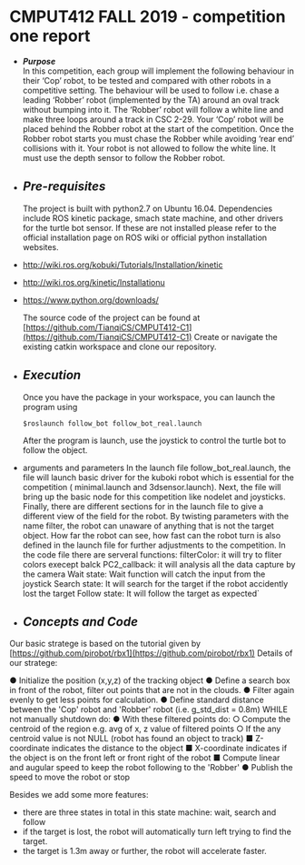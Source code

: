 ﻿# CMPUT412 FALL 2019 - competition one report


- ***Purpose***  
	     In this competition, each group will implement the following behaviour in their ‘Cop’ robot, to be tested and compared with other robots in a competitive setting. The behaviour will be used to follow i.e. chase a leading ‘Robber’ robot (implemented by the TA) around an oval track without bumping into it. The ‘Robber’ robot will follow a white line and make three loops around a track in CSC 2-29. Your ‘Cop’ robot will be placed behind the Robber robot at the start of the competition. Once the Robber robot starts you must chase the Robber while avoiding ‘rear end’ collisions with it. Your robot is not allowed to follow the white line. It must use the depth sensor to follow the Robber robot.
	     
- ***Pre-requisites***
	- 
	The project is built with python2.7 on Ubuntu 16.04.
	Dependencies include ROS kinetic package, smach state machine, and other drivers for the turtle bot sensor. If these are not installed please refer to the official installation page on ROS wiki or official python installation websites.
	
- http://wiki.ros.org/kobuki/Tutorials/Installation/kinetic
- http://wiki.ros.org/kinetic/Installationu 
- https://www.python.org/downloads/

	The source code of the project can be found at [https://github.com/TianqiCS/CMPUT412-C1](https://github.com/TianqiCS/CMPUT412-C1)
	Create or navigate the existing catkin workspace and clone our repository.

-  ***Execution***
	- 
	Once you have the package in your workspace, you can launch the program using 
	```
	$roslaunch follow_bot follow_bot_real.launch
	```
	After the program is launch, use the joystick to control the turtle bot to follow the object.
- arguments and parameters
	In the launch file follow_bot_real.launch, the file will launch basic driver for the kuboki robot which is essential for the competition ( minimal.launch and 3dsensor.launch). Next, the file will bring up the basic node for this competition like nodelet and joysticks. Finally, there are different sections for in the launch file to give a different view of the field for the robot. By twisting parameters with the name filter, the robot can unaware of anything that is not the target object. How far the robot can see, how fast can the robot turn is also defined in the launch file for further adjustments to the competition.
	In the code file there are serveral functions:
filterColor: it will try to fliter colors execept balck
PC2_callback: it will analysis all the data capture by the camera
Wait state: Wait function will catch the input from the joystick
Search state: It will search for the target if the robot accidently lost the target
Follow state: It will follow the target as expected`
 



- ***Concepts and Code***
	- 
Our basic stratege is based on the tutorial given by [https://github.com/pirobot/rbx1](https://github.com/pirobot/rbx1)
Details of our stratege:

● Initialize the position (x,y,z) of the tracking object
● Define a search box in front of the robot, filter out points that are not in the clouds. 
● Filter again evenly to get less points for calculation.
● Define standard distance between the 'Cop' robot and 'Robber' robot (i.e. g_std_dist = 0.8m)
WHILE not manually shutdown do:
● With these filtered points do:
○ Compute the centroid of the region e.g. avg of x, z value of filtered
points
○ If the any centroid value is not NULL (robot has found an object to track)
■ Z-coordinate indicates the distance to the object
■ X-coordinate indicates if the object is on the front left or front right of the robot
■ Compute linear and augular speed to keep the robot following to the 'Robber'
● Publish the speed to move the robot or stop

Besides we add some more features:
- there are three states in total in this state machine: wait, search and follow 
- if the target is lost, the robot will automatically turn left trying to find the target.
- the target is 1.3m away or further, the robot will accelerate faster.

